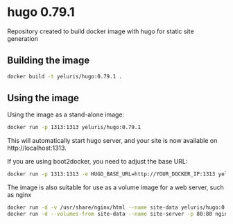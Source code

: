 # hugo 0.79.1
Repository created to build docker image with hugo for static site generation

## Building the image

```sh
docker build -t yeluris/hugo:0.79.1 .
```

## Using the image

Using the image as a stand-alone image:

```sh
docker run -p 1313:1313 yeluris/hugo:0.79.1
```
This will automatically start hugo server, and your site is now available on http://localhost:1313.

If you are using boot2docker, you need to adjust the base URL:

```sh
docker run -p 1313:1313 -e HUGO_BASE_URL=http://YOUR_DOCKER_IP:1313 yeluris/hugo:0.79.1
```

The image is also suitable for use as a volume image for a web server, such as nginx

```sh
docker run -d -v /usr/share/nginx/html --name site-data yeluris/hugo:0.79.1
docker run -d --volumes-from site-data --name site-server -p 80:80 nginx
```
